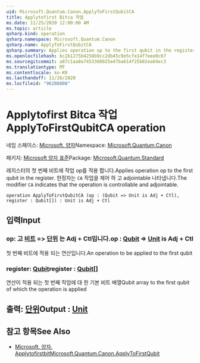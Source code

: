 ```yaml
---
uid: Microsoft.Quantum.Canon.ApplyToFirstQubitCA
title: Applytofirst Bitca 작업
ms.date: 11/25/2020 12:00:00 AM
ms.topic: article
qsharp.kind: operation
qsharp.namespace: Microsoft.Quantum.Canon
qsharp.name: ApplyToFirstQubitCA
qsharp.summary: Applies operation op to the first qubit in the register. The modifier `CA` indicates that the operation is controllable and adjointable.
ms.openlocfilehash: bc2b1275b4258b9cc2db45c9e5cfe14f7eee0c67
ms.sourcegitcommit: a87c1aa8e7453360025e47ba614f25b02ea84ec3
ms.translationtype: MT
ms.contentlocale: ko-KR
ms.lasthandoff: 11/26/2020
ms.locfileid: "96208808"
---
```

# <a name="applytofirstqubitca-operation"></a><span data-ttu-id="0cec5-102">Applytofirst Bitca 작업</span><span class="sxs-lookup"><span data-stu-id="0cec5-102">ApplyToFirstQubitCA operation</span></span>

<span data-ttu-id="0cec5-103">네임 스페이스: [Microsoft. 양자](xref:Microsoft.Quantum.Canon)</span><span class="sxs-lookup"><span data-stu-id="0cec5-103">Namespace: [Microsoft.Quantum.Canon](xref:Microsoft.Quantum.Canon)</span></span>

<span data-ttu-id="0cec5-104">패키지: [Microsoft 양자 표준](https://nuget.org/packages/Microsoft.Quantum.Standard)</span><span class="sxs-lookup"><span data-stu-id="0cec5-104">Package: [Microsoft.Quantum.Standard](https://nuget.org/packages/Microsoft.Quantum.Standard)</span></span>


<span data-ttu-id="0cec5-105">레지스터의 첫 번째 비트에 작업 op를 적용 합니다.</span><span class="sxs-lookup"><span data-stu-id="0cec5-105">Applies operation op to the first qubit in the register.</span></span>
<span data-ttu-id="0cec5-106">한정자는 `CA` 작업을 제어 하 고 adjointable 나타냅니다.</span><span class="sxs-lookup"><span data-stu-id="0cec5-106">The modifier `CA` indicates that the operation is controllable and adjointable.</span></span>

```qsharp
operation ApplyToFirstQubitCA (op : (Qubit => Unit is Adj + Ctl), register : Qubit[]) : Unit is Adj + Ctl
```


## <a name="input"></a><span data-ttu-id="0cec5-107">입력</span><span class="sxs-lookup"><span data-stu-id="0cec5-107">Input</span></span>

### <a name="op--qubit--unit--is-adj--ctl"></a><span data-ttu-id="0cec5-108">op: 고 [비트](xref:microsoft.quantum.lang-ref.qubit) => [단위](xref:microsoft.quantum.lang-ref.unit)  는 Adj + Ctl입니다.</span><span class="sxs-lookup"><span data-stu-id="0cec5-108">op : [Qubit](xref:microsoft.quantum.lang-ref.qubit) => [Unit](xref:microsoft.quantum.lang-ref.unit)  is Adj + Ctl</span></span>

<span data-ttu-id="0cec5-109">첫 번째 비트에 적용 되는 연산입니다.</span><span class="sxs-lookup"><span data-stu-id="0cec5-109">An operation to be applied to the first qubit</span></span>


### <a name="register--qubit"></a><span data-ttu-id="0cec5-110">register: [Qubit](xref:microsoft.quantum.lang-ref.qubit)</span><span class="sxs-lookup"><span data-stu-id="0cec5-110">register : [Qubit](xref:microsoft.quantum.lang-ref.qubit)[]</span></span>

<span data-ttu-id="0cec5-111">연산이 적용 되는 첫 번째 작업에 대 한 기본 비트 배열</span><span class="sxs-lookup"><span data-stu-id="0cec5-111">Qubit array to the first qubit of which the operation is applied</span></span>



## <a name="output--unit"></a><span data-ttu-id="0cec5-112">출력: [단위](xref:microsoft.quantum.lang-ref.unit)</span><span class="sxs-lookup"><span data-stu-id="0cec5-112">Output : [Unit](xref:microsoft.quantum.lang-ref.unit)</span></span>



## <a name="see-also"></a><span data-ttu-id="0cec5-113">참고 항목</span><span class="sxs-lookup"><span data-stu-id="0cec5-113">See Also</span></span>

- [<span data-ttu-id="0cec5-114">Microsoft. 양자. Applytofirstbit</span><span class="sxs-lookup"><span data-stu-id="0cec5-114">Microsoft.Quantum.Canon.ApplyToFirstQubit</span></span>](xref:Microsoft.Quantum.Canon.ApplyToFirstQubit)